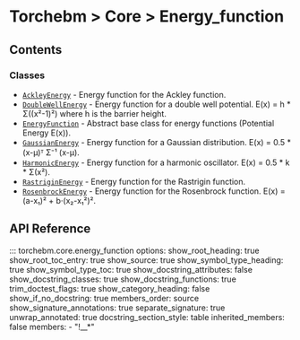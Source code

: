 # Torchebm > Core > Energy_function

## Contents

### Classes

- [`AckleyEnergy`](classes/AckleyEnergy) - Energy function for the Ackley function.
- [`DoubleWellEnergy`](classes/DoubleWellEnergy) - Energy function for a double well potential. E(x) = h * Σ((x²-1)²) where h is the barrier height.
- [`EnergyFunction`](classes/EnergyFunction) - Abstract base class for energy functions (Potential Energy E(x)).
- [`GaussianEnergy`](classes/GaussianEnergy) - Energy function for a Gaussian distribution. E(x) = 0.5 * (x-μ)ᵀ Σ⁻¹ (x-μ).
- [`HarmonicEnergy`](classes/HarmonicEnergy) - Energy function for a harmonic oscillator. E(x) = 0.5 * k * Σ(x²).
- [`RastriginEnergy`](classes/RastriginEnergy) - Energy function for the Rastrigin function.
- [`RosenbrockEnergy`](classes/RosenbrockEnergy) - Energy function for the Rosenbrock function. E(x) = (a-x₁)² + b·(x₂-x₁²)².

## API Reference

::: torchebm.core.energy_function
    options:
      show_root_heading: true
      show_root_toc_entry: true
      show_source: true
      show_symbol_type_heading: true
      show_symbol_type_toc: true
      show_docstring_attributes: false
      show_docstring_classes: true
      show_docstring_functions: true
      trim_doctest_flags: true
      show_category_heading: false
      show_if_no_docstring: true
      members_order: source
      show_signature_annotations: true
      separate_signature: true
      unwrap_annotated: true
      docstring_section_style: table
      inherited_members: false
      members:
        - "!__*"
